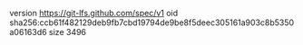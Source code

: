 version https://git-lfs.github.com/spec/v1
oid sha256:ccb61f482129deb9fb7cbd19794de9be8f5deec305161a903c8b5350a06163d6
size 3496
